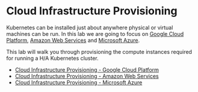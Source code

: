 # Cloud Infrastructure Provisioning

Kubernetes can be installed just about anywhere physical or virtual machines can be run. In this lab we are going to focus on [Google Cloud Platform](https://cloud.google.com/), [Amazon Web Services](https://aws.amazon.com) and [Microsoft Azure](https://azure.microsoft.com).

This lab will walk you through provisioning the compute instances required for running a H/A Kubernetes cluster. 

* [Cloud Infrastructure Provisioning - Google Cloud Platform](01-infrastructure-gcp.md)
* [Cloud Infrastructure Provisioning - Amazon Web Services](01-infrastructure-aws.md)
* [Cloud Infrastructure Provisioning - Microsoft Azure](01-infrastructure-azure.md)

